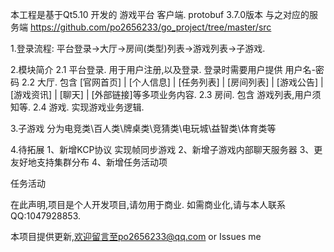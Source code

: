 
本工程是基于Qt5.10 开发的 游戏平台 客户端.
protobuf 3.7.0版本 与之对应的服务端 https://github.com/po2656233/go_project/tree/master/src

1.登录流程:
平台登录->大厅->房间(类型)列表->游戏列表->子游戏.

2.模块简介
2.1 平台登录. 用于用户注册,以及登录. 登录时需要用户提供 用户名-密码
2.2 大厅. 包含 [官网首页] | [个人信息] | [任务列表] | [房间列表] | [游戏公告] | [游戏资讯] | [聊天] | [外部链接]等多项业务内容.
2.3 房间. 包含 游戏列表,用户须知等.
2.4 游戏. 实现游戏业务逻辑.

3.子游戏
分为电竞类\百人类\牌桌类\竞猜类\电玩城\益智类\体育类等

4.待拓展
1、新增KCP协议 实现帧同步游戏
2、新增子游戏内部聊天服务器
3、更友好地支持集群分布
4、新增任务活动项

任务活动

在此声明,项目是个人开发项目,请勿用于商业.
如需商业化,请与本人联系QQ:1047928853.

本项目提供更新,欢迎留言至po2656233@qq.com or Issues me
